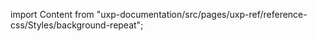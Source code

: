 
import Content from "uxp-documentation/src/pages/uxp-ref/reference-css/Styles/background-repeat";

<Content query="product=xd"/>
